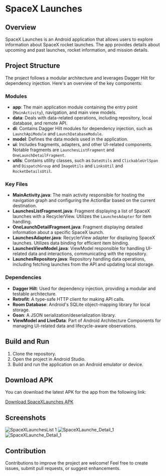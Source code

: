 # SpaceX Launches

## Overview

SpaceX Launches is an Android application that allows users to explore information about SpaceX rocket launches. The app provides details about upcoming and past launches, rocket information, and mission details.

## Project Structure

The project follows a modular architecture and leverages Dagger Hilt for dependency injection. Here's an overview of the key components:

### Modules

- **app**: The main application module containing the entry point (`MainActivity`), navigation, and main view models.
- **data**: Deals with data-related operations, including repository, local database, and remote API.
- **di**: Contains Dagger Hilt modules for dependency injection, such as `LaunchApiModule` and `LaunchDatabaseModule`.
- **model**: Defines the data models used in the application.
- **ui**: Includes fragments, adapters, and other UI-related components. Notable fragments are `LaunchesListFragment` and `OneLaunchDetailFragment`.
- **utils**: Contains utility classes, such as `DateUtils` and `ClickableUrlSpan` and `DispatchGroup` and `ImageUtils` and `LinksUtil` and  `RocketDetailsUtil`.
  
  
  

### Key Files

- **MainActivity.java**: The main activity responsible for hosting the navigation graph and configuring the ActionBar based on the current destination.
- **LaunchesListFragment.java**: Fragment displaying a list of SpaceX launches with a RecyclerView. Utilizes the `LaunchesAdapter` for item handling.
- **OneLaunchDetailFragment.java**: Fragment displaying detailed information about a specific SpaceX launch.
- **LaunchesAdapter.java**: RecyclerView adapter for displaying SpaceX launches. Utilizes data binding for efficient item binding.
- **LaunchesViewModel.java**: ViewModel responsible for handling UI-related data and interactions, communicating with the repository.
- **LaunchesRepository.java**: Repository handling data operations, including fetching launches from the API and updating local storage.

### Dependencies

- **Dagger Hilt**: Used for dependency injection, providing a modular and testable architecture.
- **Retrofit**: A type-safe HTTP client for making API calls.
- **Room Database**: Android's SQLite object-mapping library for local storage.
- **Gson**: A JSON serialization/deserialization library.
- **ViewModel and LiveData**: Part of Android Architecture Components for managing UI-related data and lifecycle-aware observations.

## Build and Run

1. Clone the repository.
2. Open the project in Android Studio.
3. Build and run the application on an Android emulator or device.

## Download APK

You can download the latest APK for the app from the following link:

[Download SpaceXLaunches APK](https://drive.google.com/file/d/1Cxc4CUcVhT-mlQm2eZlhmZNjtLIxwkjs/view?usp=sharing)


## Screenshots
![SpaceXLaunchesList 1](https://drive.google.com/uc?id=1NQa0NLZEdoe2BDU2FQRdqERvBrw_tUbA/view?usp=sharing)
![SpaceXLaunche_Detail_1](https://drive.google.com/uc?id=1vF_I3YYVQ-NnzDw2y6qYXcnp-UDd3Spc/view?usp=sharing)
![SpaceXLaunche_Detail_1](https://drive.google.com/uc?id=1KH4CLf4D_hfXVfQ3wPVSzC36aZ9irv-x/view?usp=sharing)


## Contribution

Contributions to improve the project are welcome! Feel free to create issues, submit pull requests, or suggest enhancements.



